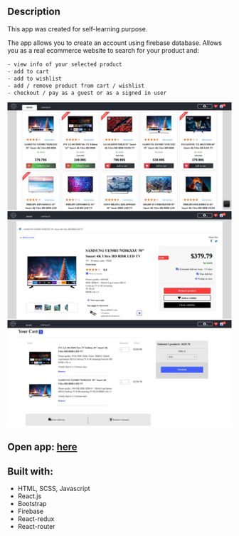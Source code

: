 ## Description
This app was created for self-learning purpose.

The app allows you to create an account using firebase database. Allows you as a real ecommerce website to search for your product and:

	- view info of your selected product
	- add to cart
	- add to wishlist
	- add / remove product from cart / wishlist
	- checkout / pay as a guest or as a signed in user


![alt text](https://raw.githubusercontent.com/SIonut0122/ecommercetv/gh-pages/static/media/ecommtv1.png)
![alt text](https://raw.githubusercontent.com/SIonut0122/ecommercetv/gh-pages/static/media/ecommtv2.png)
![alt text](https://raw.githubusercontent.com/SIonut0122/ecommercetv/gh-pages/static/media/ecommtv3.png)

## Open app: [here](https://sionut0122.github.io/ecommercetv/)

## Built with:

- HTML, SCSS, Javascript
- React.js
- Bootstrap
- Firebase
- React-redux
- React-router


